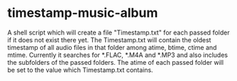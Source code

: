 timestamp-music-album
=====================

A shell script which will create a file "Timestamp.txt" for each passed folder if it does not exist there yet.
The Timestamp.txt will contain the oldest timestamp of all audio files in that folder among atime, btime, ctime and mtime. Currently it searches for *.FLAC, *.M4A and *.MP3 and also includes the subfolders of the passed folders.
The atime of each passed folder will be set to the value which Timestamp.txt contains.

